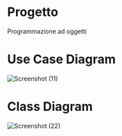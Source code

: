 # Progetto
Programmazione ad oggetti
# Use Case Diagram
![Screenshot (11)](https://user-images.githubusercontent.com/74723335/102017982-9163da00-3d6a-11eb-8ae2-64f2938c7aba.png)
# Class Diagram
![Screenshot (22)](https://user-images.githubusercontent.com/74723335/102380845-b9507900-3fc8-11eb-821f-fc035f5637c8.png)

